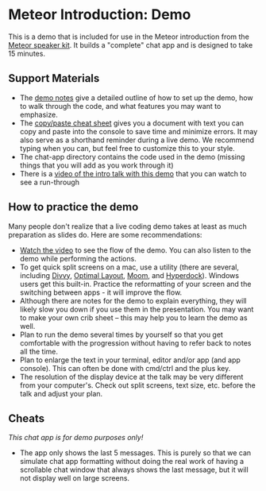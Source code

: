 # Meteor Introduction: Demo

This is a demo that is included for use in the Meteor introduction from the [Meteor speaker kit](http://speakerkit.meteor.com/). It builds a "complete" chat app and is designed to take 15 minutes. 

## Support Materials

* The [demo notes](intro-demo-notes.md) give a detailed outline of how to set up the demo, how to walk through the code, and what features you may want to emphasize.
* The [copy/paste cheat sheet](demo-copy-paste.md) gives you a document with text you can copy and paste into the console to save time and minimize errors. It may also serve as a shorthand reminder during a live demo. We recommend typing when you can, but feel free to customize this to your style.
* The chat-app directory contains the code used in the demo (missing things that you will add as you work through it)
* There is a [video of the intro talk with this demo]() that you can watch to see a run-through


## How to practice the demo

Many people don't realize that a live coding demo takes at least as much preparation as slides do. Here are some recommendations:

* [Watch the video]() to see the flow of the demo. You can also listen to the demo while performing the actions.
* To get quick split screens on a mac, use a utility (there are several, including [Divvy](http://mizage.com/divvy/), [Optimal Layout](http://most-advantageous.com/optimal-layout/), [Moom](http://manytricks.com/moom/), and [Hyperdock](https://bahoom.com/hyperdock/)). Windows users get this built-in. Practice the reformatting of your screen and the switching between apps - it will improve the flow.
* Although there are notes for the demo to explain everything, they will likely slow you down if you use them in the presentation. You may want to make your own crib sheet – this may help you to learn the demo as well.
* Plan to run the demo several times by yourself so that you get comfortable with the progression without having to refer back to notes all the time.
* Plan to enlarge the text in your terminal, editor and/or app (and app console). This can often be done with cmd/ctrl and the plus key.
* The resolution of the display device at the talk may be very different from your computer's. Check out split screens, text size, etc. before the talk and adjust your plan.

## Cheats

*This chat app is for demo purposes only!*

* The app only shows the last 5 messages. This is purely so that we can simulate chat app formatting without doing the real work of having a scrollable chat window that always shows the last message, but it will not display well on large screens.
